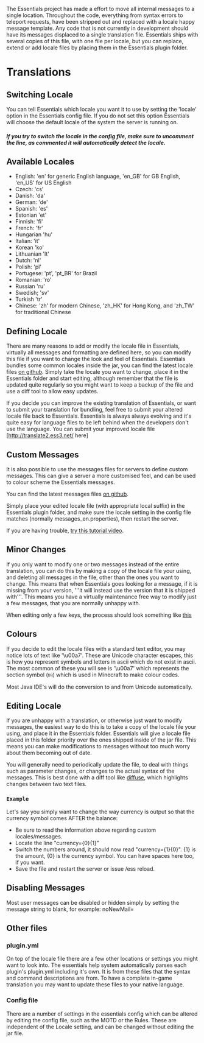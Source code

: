 The Essentials project has made a effort to move all internal messages to a single location.  Throughout the code, everything from syntax errors to teleport requests, have been stripped out and replaced with a locale happy message template.
Any code that is not currently in development should have its messages displaced to a single translation file.  Essentials ships with several copies of this file, with one file per locale, but you can replace, extend or add locale files by placing them in the Essentials plugin folder.

# Translations
## Switching Locale
You can tell Essentials which locale you want it to use by setting the 'locale' option in the Essentials config file.  If you do not set this option Essentials will choose the default locale of the system the server is running on.

##### **If you try to switch the locale in the config file, make sure to uncomment the line, as commented it will automatically detect the locale.**

## Available Locales
* English: 'en' for generic English language, 'en_GB' for GB English, 'en_US' for US English<br>
* Czech: 'cs'
* Danish: 'da'
* German: 'de'
* Spanish: 'es'
* Estonian 'et'
* Finnish: 'fi'
* French: 'fr'
* Hungarian 'hu'
* Italian: 'it'
* Korean 'ko'
* Lithuanian 'lt'
* Dutch: 'nl'
* Polish: 'pl'
* Portugese: 'pt', 'pt_BR' for Brazil
* Romanian: 'ro'
* Russian 'ru'
* Swedish; 'sv'
* Turkish 'tr'
* Chinese: 'zh' for modern Chinese, 'zh_HK' for Hong Kong, and 'zh_TW' for traditional Chinese

## Defining Locale
There are many reasons to add or modify the locale file in Essentials, virtually all messages and formatting are defined here, so you can modify this file if you want to change the look and feel of Essentials.  Essentials bundles some common locales inside the jar, you can find the latest locale files [on github](https://github.com/EssentialsX/Essentials/tree/2.x/Essentials/src). Simply take the locale you want to change, place it in the Essentials folder and start editing, although remember that the file is updated quite regularly so you might want to keep a backup of the file and use a diff tool to allow easy updates.

If you decide you can improve the existing translation of Essentials, or want to submit your translation for bundling, feel free to submit your altered locale file back to Essentials.  Essentials is always always evolving and it's quite easy for language files to be left behind when the developers don't use the language.  You can submit your improved locale file [http://translate2.ess3.net/ here]

## Custom Messages
It is also possible to use the messages files for servers to define custom messages.  This can give a server a more customised feel, and can be used to colour scheme the Essentials messages.

You can find the latest messages files [on github](https://github.com/EssentialsX/Essentials/tree/2.x/Essentials/src).

Simply place your edited locale file (with appropriate local suffix) in the Essentials plugin folder, and make sure the locale setting in the config file matches (normally messages_en.properties), then restart the server.

If you are having trouble, [try this tutorial video](https://www.youtube.com/watch?v=9Uan2oJ9zK8).

## Minor Changes
If you only want to modify one or two messages instead of the entire translation, you can do this by making a copy of the locale file your using, and deleting all messages in the file, other than the ones you want to change.  This means that when Essentials goes looking for a message, if it is missing from your version, '''it will instead use the version that it is shipped with'''.  This means you have a virtually maintenance free way to modify just a few messages, that you are normally unhappy with.

When editing only a few keys, the process should look something like [this](http://wiki.ess3.net/w/images/0/0c/Locale.PNG)

## Colours
If you decide to edit the locale files with a standard text editor, you may notice lots of text like '\u00a7'.  These are Unicode character escapes, this is how you represent symbols and letters in ascii which do not exist in ascii.  The most common of these you will see is '\u00a7' which represents the section symbol (ยง) which is used in Minecraft to make colour codes.

Most Java IDE's will do the conversion to and from Unicode automatically.

## Editing Locale
If you are unhappy with a translation, or otherwise just want to modify messages, the easiest way to do this is to take a copy of the locale file your using, and place it in the Essentials folder.  Essentials will give a locale file placed in this folder priority over the ones shipped inside of the jar file.  This means you can make modifications to messages without too much worry about them becoming out of date.

You will generally need to periodically update the file, to deal with things such as parameter changes, or changes to the actual syntax of the messages.  This is best done with a diff tool like [diffuse](http://diffuse.sourceforge.net/screenshots.html), which highlights changes between two text files.


### `Example`
Let's say you simply want to change the way currency is output so that the currency symbol comes AFTER the balance:

* Be sure to read the information above regarding custom locales/messages.
* Locate the line "currency={0}{1}"
* Switch the numbers around, it should now read "currency={1}{0}". {1} is the amount, {0} is the currency symbol. You can have spaces here too, if you want.
* Save the file and restart the server or issue /ess reload.

## Disabling Messages
Most user messages can be disabled or hidden simply by setting the message string to blank, for example:
  noNewMail=

## Other files
### plugin.yml
On top of the locale file there are a few other locations or settings you might want to look into.  The essentials help system automatically parses each plugin's plugin.yml including it's own.  It is from these files that the syntax and command descriptions are from.  To have a complete in-game translation you may want to update these files to your native language.
### Config file
There are a number of settings in the essentials config which can be altered by editing the config file, such as the MOTD or the Rules.  These are independent of the Locale setting, and can be changed without editing the jar file.